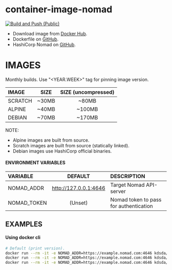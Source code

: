 # container-image-nomad
[![Build and Push (Public)](https://github.com/Kreditorforeningens-Driftssentral-DA/container-image-nomad/actions/workflows/docker-public.yml/badge.svg)](https://github.com/Kreditorforeningens-Driftssentral-DA/container-image-nomad/actions/workflows/docker-public.yml)

  * Download image from [Docker Hub](https://hub.docker.com/repository/docker/kdsda/nomad).
  * Dockerfile on [GitHub](https://github.com/Kreditorforeningens-Driftssentral-DA/container-image-nomad).
  * HashiCorp Nomad on [GitHub](https://github.com/hashicorp/nomad).


# IMAGES

Monthly builds. Use "<YEAR.WEEK>" tag for pinning image version.

| IMAGE | SIZE | SIZE (uncompressed) |
| :-- | :-: | :-: |
| SCRATCH | ~30MB | ~80MB |
| ALPINE | ~40MB | ~100MB |
| DEBIAN | ~70MB | ~170MB |

NOTE:
  * Alpine images are built from source.
  * Scratch images are built from source (statically linked).
  * Debian images use HashiCorp official binaries.


#### ENVIRONMENT VARIABLES

| VARIABLE | DEFAULT | DESCRIPTION |
| :-- | :-: | :-- |
| NOMAD_ADDR | http://127.0.0.1:4646  | Target Nomad API-server |
| NOMAD_TOKEN | (Unset) | Nomad token to pass for authentication |


## EXAMPLES

#### Using docker cli
```bash
# Default (print version).
docker run --rm -it -e NOMAD_ADDR=https://example.nomad.com:4646 kdsda/nomad:scratch-1.2.4 version
docker run --rm -it -e NOMAD_ADDR=https://example.nomad.com:4646 kdsda/nomad:alpine-1.2.4 version
docker run --rm -it -e NOMAD_ADDR=https://example.nomad.com:4646 kdsda/nomad:debian-1.2.4 version
```

